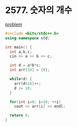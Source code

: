 # 2577. 숫자의 개수 

[problem](https://www.acmicpc.net/problem/2577)

```cpp
#include <bits/stdc++.h>
using namespace std;

int main() {
  int a,b,c;
  cin >> a >> b >> c;

  int d = a*b*c;
  int arr[10] = {0};

  while(d) {
    arr[d%10]++;
    d /= 10;
  }

  for(int i=0; i<10; ++i)
    cout << arr[i] << endl;

  return 0;
}
```
